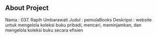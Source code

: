 ## About Project
Nama      : 037. Rapih Umbarawati
Judul     : pemulaBooks
Deskripsi : website untuk mengelola koleksi buku pribadi, mencari, meminjamkan, dan mengelola koleksi buku secara efisien